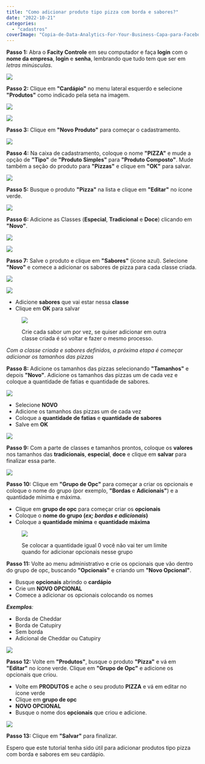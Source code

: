 ```yaml
---
title: "Como adicionar produto tipo pizza com borda e sabores?"
date: "2022-10-21"
categories: 
  - "cadastros"
coverImage: "Copia-de-Data-Analytics-For-Your-Business-Capa-para-Facebook-1640-×-724-px-17-1.png"
---
```


**Passo 1:** Abra o **Facity Controle** em seu computador e faça **login** com o **nome da empresa**, **login** e **senha**, lembrando que tudo tem que ser em _letras minúsculas_.

![](images/image-25.png)

**Passo 2:** Clique em **"Cardápio"** no menu lateral esquerdo e selecione **"Produtos"** como indicado pela seta na imagem.

![](images/image-26.png)

![](images/image-27.png)

**Passo 3:** Clique em **"Novo Produto"** para começar o cadastramento.

![](images/image-28.png)

**Passo 4:** Na caixa de cadastramento, coloque o nome **"PIZZA"** e mude a opção de **"Tipo"** de **"Produto Simples"** para **"Produto Composto"**. Mude também a seção do produto para **"Pizzas"** e clique em **"OK"** para salvar.

![](images/pizza1editada-1024x565.png)

**Passo 5:** Busque o produto **"Pizza"** na lista e clique em **"Editar"** no ícone verde.

![](images/20_10_2022-20_59_26-1024x556.png)

**Passo 6:** Adicione as Classes (**Especial**, **Tradicional** e **Doce**) clicando em **"Novo"**.

![](images/pizzaclasseeditado-1024x509.png)

![](images/pizzaclasseeditada-1024x575.png)

**Passo 7:** Salve o produto e clique em **"Sabores"** (ícone azul). Selecione **"Novo"** e comece a adicionar os sabores de pizza para cada classe criada.

![](images/pizzasaboras-editada-1024x519.png)

![](images/novoclasseseditado-1024x521.png)

- Adicione **sabores** que vai estar nessa **classe**
- Clique em **OK** para salvar

<figure>

![](images/nome-dos-sabores-1024x575.png)

<figcaption>

Crie cada sabor um por vez, se quiser adicionar em outra classe criada é só voltar e fazer o mesmo processo.

</figcaption>

</figure>

_Com a classe criada e sabores definidos, a próxima etapa é começar adicionar os tamanhos das pizzas_

**Passo 8:** Adicione os tamanhos das pizzas selecionando **"Tamanhos"** e depois **"Novo"**. Adicione os tamanhos das pizzas um de cada vez e coloque a quantidade de fatias e quantidade de sabores.

![](images/pizzatamanhos-editado-1024x478.png)

- Selecione **NOVO**
- Adicione os tamanhos das pizzas um de cada vez
- Coloque a **quantidade de fatias** e **quantidade de sabores**
- Salve em **OK**

![](images/pizza-tamnoseditada-1024x536.png)

**Passo 9:** Com a parte de classes e tamanhos prontos, coloque os **valores** nos tamanhos das **tradicionais**, **especial**, **doce** e clique em **salvar** para finalizar essa parte.

![](images/pizzavaloreseditado-1024x524.png)

**Passo 10:** Clique em **"Grupo de Opc"** para começar a criar os opcionais e coloque o nome do grupo (por exemplo, **"Bordas** e **Adicionais"**) e a quantidade mínima e máxima.

- Clique em **grupo de opc** para começar criar os **opcionais**
- Coloque o **nome do grupo (_ex; bordas e adicionais_)**
- Coloque a **quantidade mínima** e **quantidade máxima**

<figure>

![](images/opceditao-1024x534.png)

<figcaption>

Se colocar a quantidade igual 0 você não vai ter um limite quando for adicionar opcionais nesse grupo

</figcaption>

</figure>

**Passo 11:** Volte ao menu administrativo e crie os opcionais que vão dentro do grupo de opc, buscando **"Opcionais"** e criando um **"Novo Opcional"**.

- Busque **opcionais** abrindo o **cardápio**
- Crie um **NOVO OPCIONAL**
- Comece a adicionar os opcionais colocando os nomes

_**Exemplos**:_

- Borda de Cheddar
- Borda de Catupiry
- Sem borda
- Adicional de Cheddar ou Catupiry

![](images/21_10_2022-16_13_24-1024x523.png)

**Passo 12:** Volte em **"Produtos"**, busque o produto **"Pizza"** e vá em **"Editar"** no ícone verde. Clique em **"Grupo de Opc"** e adicione os opcionais que criou.

- Volte em **PRODUTOS** e ache o seu produto **PIZZA** e vá em editar no ícone verde
- Clique em **grupo de opc**
- **NOVO OPCIONAL**
- Busque o nome dos **opcionais** que criou e adicione.

![](images/adicionarop-c-1024x586.png)

**Passo 13:** Clique em **"Salvar"** para finalizar.

Espero que este tutorial tenha sido útil para adicionar produtos tipo pizza com borda e sabores em seu cardápio.
